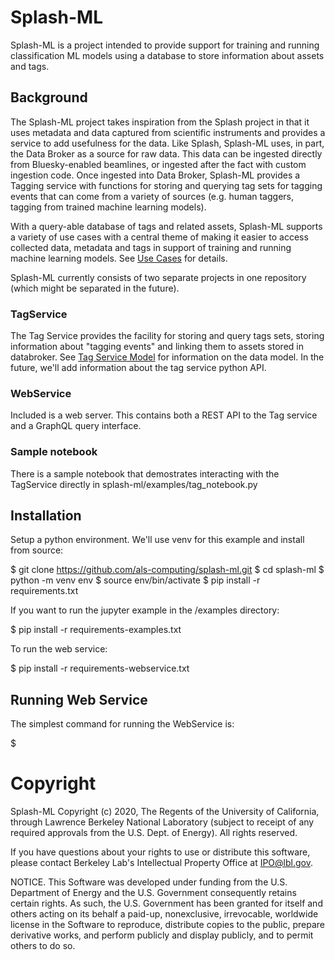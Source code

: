 
# Splash-ML
Splash-ML is a project intended to provide support for training and running classification ML models using a database to store information about assets and tags.

## Background
The Splash-ML project takes inspiration from the Splash project in that it uses metadata and data captured from scientific instruments and provides a service to add usefulness for the data. Like Splash, Splash-ML uses, in part, the Data Broker as a source for raw data. This data can be ingested directly from Bluesky-enabled beamlines, or ingested after the fact with custom ingestion code. Once ingested into Data Broker, Splash-ML provides a Tagging service with functions for storing and querying tag sets for tagging events that can come from a variety of sources (e.g. human taggers, tagging from trained machine learning models). 

With a query-able database of tags and related assets, Splash-ML supports a variety of use cases with a central theme of making it easier to access collected data, metadata and tags in support of training and running machine learning models. See [Use Cases](docs/use_cases.md) for details.

Splash-ML currently consists of two separate projects in one repository (which might be separated in the future). 

### TagService
The Tag Service provides the facility for storing and query tags sets, storing information about "tagging events" and linking them to assets stored in databroker. See [Tag Service Model](docs/tag_svc_model.md) for information on the data model. In the future, we'll add information about the tag service python API.

### WebService
Included is a web server. This contains both a REST API to the Tag service and a GraphQL query interface. 


### Sample notebook
There is a sample notebook that demostrates interacting with the TagService directly in splash-ml/examples/tag_notebook.py
## Installation

Setup a python environment. We'll use venv for this example and install from source:

  $ git clone https://github.com/als-computing/splash-ml.git
  $ cd splash-ml
  $ python -m venv env
  $ source env/bin/activate
  $ pip install -r requirements.txt

If you want to run the jupyter example in the /examples directory:
  
  $ pip install -r requirements-examples.txt

To run the web service:
  
  $  pip install -r requirements-webservice.txt


## Running Web Service
The simplest command for running the WebService is:

  $ 


### 
# Copyright
Splash-ML Copyright (c) 2020, The Regents of the University of California, 
through Lawrence Berkeley National Laboratory (subject to receipt of 
any required approvals from the U.S. Dept. of Energy).  All rights reserved.

If you have questions about your rights to use or distribute this software,
please contact Berkeley Lab's Intellectual Property Office at
IPO@lbl.gov.

NOTICE.  This Software was developed under funding from the U.S. Department
of Energy and the U.S. Government consequently retains certain rights.  As
such, the U.S. Government has been granted for itself and others acting on
its behalf a paid-up, nonexclusive, irrevocable, worldwide license in the
Software to reproduce, distribute copies to the public, prepare derivative 
works, and perform publicly and display publicly, and to permit others to do so.

